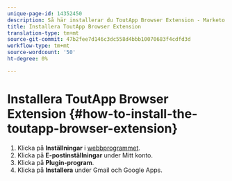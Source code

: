 ```yaml
---
unique-page-id: 14352450
description: Så här installerar du ToutApp Browser Extension - Marketo Docs - produktdokumentation
title: Installera ToutApp Browser Extension
translation-type: tm+mt
source-git-commit: 47b2fee7d146c3dc558d4bbb10070683f4cdfd3d
workflow-type: tm+mt
source-wordcount: '50'
ht-degree: 0%

---
```



# Installera ToutApp Browser Extension {#how-to-install-the-toutapp-browser-extension}

1. Klicka på **Inställningar** i [webbprogrammet](http://toutapp.com/next#settings).
1. Klicka på **E-postinställningar** under Mitt konto.
1. Klicka på **Plugin-program**.
1. Klicka på **Installera** under Gmail och Google Apps.

